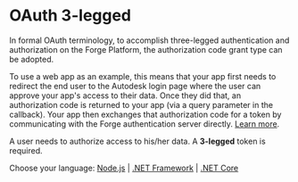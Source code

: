 # OAuth 3-legged

In formal OAuth terminology, to accomplish three-legged authentication and authorization on the Forge Platform, the authorization code grant type can be adopted.

To use a web app as an example, this means that your app first needs to redirect the end user to the Autodesk login page where the user can approve your app's access to their data. Once they did that, an authorization code is returned to your app (via a query parameter in the callback). Your app then exchanges that authorization code for a token by communicating with the Forge authentication server directly. [Learn more](https://developer.autodesk.com/en/docs/oauth/v2/overview/basics/).

A user needs to authorize access to his/her data. A **3-legged** token is required.

Choose your language: [Node.js](oauth/3legged/nodejs) | [.NET Framework](oauth/3legged/net) | [.NET Core](oauth/3legged/netcore)
